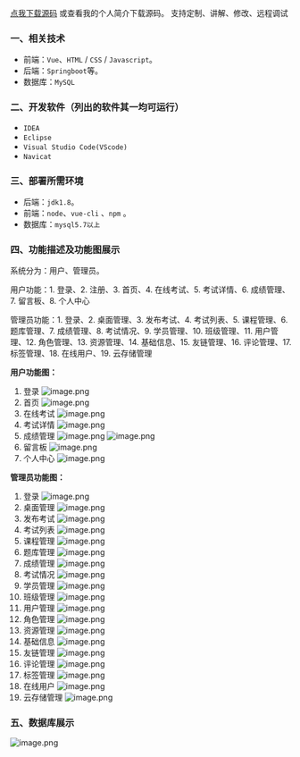 [点我下载源码](https://www.oneprosol.com/detail/23afc4b5e0d64c46b8fb53e375f2a271) 
或查看我的个人简介下载源码。
支持定制、讲解、修改、远程调试

### 一、相关技术

- 前端：`Vue`、`HTML` / `CSS` / `Javascript`。
- 后端：`Springboot`等。
- 数据库：`MySQL`

### 二、开发软件（列出的软件其一均可运行）

- `IDEA`
- `Eclipse`
- `Visual Studio Code(VScode)`
- `Navicat`

### 三、部署所需环境

- 后端：`jdk1.8`。
- 前端：`node`、`vue-cli` 、`npm`  。
- 数据库：`mysql5.7以上`

### 四、功能描述及功能图展示

系统分为：用户、管理员。

用户功能：1. 登录、2. 注册、3. 首页、4. 在线考试、5. 考试详情、6. 成绩管理、7. 留言板、8. 个人中心

管理员功能：1. 登录、2. 桌面管理、3. 发布考试、4. 考试列表、5. 课程管理、6. 题库管理、7. 成绩管理、8. 考试情况、9. 学员管理、10. 班级管理、11. 用户管理、12. 角色管理、13. 资源管理、14. 基础信息、15. 友链管理、16. 评论管理、17. 标签管理、18. 在线用户、19. 云存储管理

**用户功能图：**

1. 登录
   ![image.png](https://pic.picprosol.com/user_upload/47a0c8c315464e69858d8da56b2d15ba/2024-12-26%2020:24:33_image.png)
2. 首页
   ![image.png](https://pic.picprosol.com/user_upload/47a0c8c315464e69858d8da56b2d15ba/2024-12-26%2020:19:40_image.png)
3. 在线考试
   ![image.png](https://pic.picprosol.com/user_upload/47a0c8c315464e69858d8da56b2d15ba/2024-12-26%2020:25:51_image.png)
4. 考试详情
   ![image.png](https://pic.picprosol.com/user_upload/47a0c8c315464e69858d8da56b2d15ba/2024-12-26%2020:26:04_image.png)
5. 成绩管理
   ![image.png](https://pic.picprosol.com/user_upload/47a0c8c315464e69858d8da56b2d15ba/2024-12-26%2020:36:40_image.png)
   ![image.png](https://pic.picprosol.com/user_upload/47a0c8c315464e69858d8da56b2d15ba/2024-12-26%2020:36:54_image.png)
6. 留言板
   ![image.png](https://pic.picprosol.com/user_upload/47a0c8c315464e69858d8da56b2d15ba/2024-12-26%2020:37:09_image.png)
7. 个人中心
   ![image.png](https://pic.picprosol.com/user_upload/47a0c8c315464e69858d8da56b2d15ba/2024-12-26%2020:37:28_image.png)

**管理员功能图：**

1. 登录
   ![image.png](https://pic.picprosol.com/user_upload/47a0c8c315464e69858d8da56b2d15ba/2024-12-26%2020:24:33_image.png)
2. 桌面管理
   ![image.png](https://pic.picprosol.com/user_upload/47a0c8c315464e69858d8da56b2d15ba/2024-12-26%2020:37:57_image.png)
3. 发布考试
   ![image.png](https://pic.picprosol.com/user_upload/47a0c8c315464e69858d8da56b2d15ba/2024-12-26%2020:38:03_image.png)
4. 考试列表
   ![image.png](https://pic.picprosol.com/user_upload/47a0c8c315464e69858d8da56b2d15ba/2024-12-26%2020:38:08_image.png)
5. 课程管理
   ![image.png](https://pic.picprosol.com/user_upload/47a0c8c315464e69858d8da56b2d15ba/2024-12-26%2020:38:22_image.png)
6. 题库管理
   ![image.png](https://pic.picprosol.com/user_upload/47a0c8c315464e69858d8da56b2d15ba/2024-12-26%2020:38:26_image.png)
7. 成绩管理
   ![image.png](https://pic.picprosol.com/user_upload/47a0c8c315464e69858d8da56b2d15ba/2024-12-26%2020:38:30_image.png)
8. 考试情况
   ![image.png](https://pic.picprosol.com/user_upload/47a0c8c315464e69858d8da56b2d15ba/2024-12-26%2020:38:34_image.png)
9. 学员管理
   ![image.png](https://pic.picprosol.com/user_upload/47a0c8c315464e69858d8da56b2d15ba/2024-12-26%2020:38:47_image.png)
10. 班级管理
    ![image.png](https://pic.picprosol.com/user_upload/47a0c8c315464e69858d8da56b2d15ba/2024-12-26%2020:38:51_image.png)
11. 用户管理
    ![image.png](https://pic.picprosol.com/user_upload/47a0c8c315464e69858d8da56b2d15ba/2024-12-26%2020:38:56_image.png)
12. 角色管理
    ![image.png](https://pic.picprosol.com/user_upload/47a0c8c315464e69858d8da56b2d15ba/2024-12-26%2020:39:01_image.png)
13. 资源管理
    ![image.png](https://pic.picprosol.com/user_upload/47a0c8c315464e69858d8da56b2d15ba/2024-12-26%2020:39:06_image.png)
14. 基础信息
    ![image.png](https://pic.picprosol.com/user_upload/47a0c8c315464e69858d8da56b2d15ba/2024-12-26%2020:39:14_image.png)
15. 友链管理
    ![image.png](https://pic.picprosol.com/user_upload/47a0c8c315464e69858d8da56b2d15ba/2024-12-26%2020:39:19_image.png)
16. 评论管理
    ![image.png](https://pic.picprosol.com/user_upload/47a0c8c315464e69858d8da56b2d15ba/2024-12-26%2020:39:26_image.png)
17. 标签管理
    ![image.png](https://pic.picprosol.com/user_upload/47a0c8c315464e69858d8da56b2d15ba/2024-12-26%2020:39:31_image.png)
18. 在线用户
    ![image.png](https://pic.picprosol.com/user_upload/47a0c8c315464e69858d8da56b2d15ba/2024-12-26%2020:39:37_image.png)
19. 云存储管理
    ![image.png](https://pic.picprosol.com/user_upload/47a0c8c315464e69858d8da56b2d15ba/2024-12-26%2020:39:53_image.png)

### 五、数据库展示

![image.png](https://pic.picprosol.com/user_upload/47a0c8c315464e69858d8da56b2d15ba/2024-12-26%2020:40:40_image.png)
